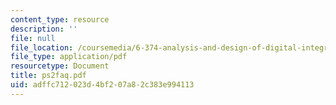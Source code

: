 ```yaml
---
content_type: resource
description: ''
file: null
file_location: /coursemedia/6-374-analysis-and-design-of-digital-integrated-circuits-fall-2003/adffc712023d4bf207a82c383e994113_ps2faq.pdf
file_type: application/pdf
resourcetype: Document
title: ps2faq.pdf
uid: adffc712-023d-4bf2-07a8-2c383e994113
---
```

